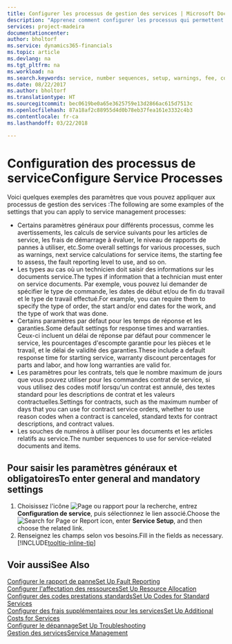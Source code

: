 ```yaml
---
title: Configurer les processus de gestion des services | Microsoft Docs
description: "Apprenez comment configurer les processus qui permettent de vérifier que les clients sont satisfaits de votre service client."
services: project-madeira
documentationcenter: 
author: bholtorf
ms.service: dynamics365-financials
ms.topic: article
ms.devlang: na
ms.tgt_pltfrm: na
ms.workload: na
ms.search.keywords: service, number sequences, setup, warnings, fee, contracts, warranties
ms.date: 08/22/2017
ms.author: bholtorf
ms.translationtype: HT
ms.sourcegitcommit: bec0619be0a65e3625759e13d2866ac615d7513c
ms.openlocfilehash: 87a18af2c88955d4d0b78eb37fea161e3332c4b3
ms.contentlocale: fr-ca
ms.lasthandoff: 03/22/2018

---
```

# <a name="configure-service-processes"></a><span data-ttu-id="1b8c9-103">Configuration des processus de service</span><span class="sxs-lookup"><span data-stu-id="1b8c9-103">Configure Service Processes</span></span>
<span data-ttu-id="1b8c9-104">Voici quelques exemples des paramètres que vous pouvez appliquer aux processus de gestion des services :</span><span class="sxs-lookup"><span data-stu-id="1b8c9-104">The following are some examples of the settings that you can apply to service management processes:</span></span>  
  
* <span data-ttu-id="1b8c9-105">Certains paramètres généraux pour différents processus, comme les avertissements, les calculs de service suivants pour les articles de service, les frais de démarrage à évaluer, le niveau de rapports de pannes à utiliser, etc.</span><span class="sxs-lookup"><span data-stu-id="1b8c9-105">Some overall settings for various processes, such as warnings, next service calculations for service items, the starting fee to assess, the fault reporting level to use, and so on.</span></span>  
* <span data-ttu-id="1b8c9-106">Les types au cas où un technicien doit saisir des informations sur les documents service.</span><span class="sxs-lookup"><span data-stu-id="1b8c9-106">The types if information that a technician must enter on service documents.</span></span> <span data-ttu-id="1b8c9-107">Par exemple, vous pouvez lui demander de spécifier le type de commande, les dates de début et/ou de fin du travail et le type de travail effectué.</span><span class="sxs-lookup"><span data-stu-id="1b8c9-107">For example, you can require them to specify the type of order, the start and/or end dates for the work, and the type of work that was done.</span></span>  
* <span data-ttu-id="1b8c9-108">Certains paramètres par défaut pour les temps de réponse et les garanties.</span><span class="sxs-lookup"><span data-stu-id="1b8c9-108">Some default settings for response times and warranties.</span></span> <span data-ttu-id="1b8c9-109">Ceux-ci incluent un délai de réponse par défaut pour commencer le service, les pourcentages d'escompte garantie pour les pièces et le travail, et le délai de validité des garanties.</span><span class="sxs-lookup"><span data-stu-id="1b8c9-109">These include a default response time for starting service, warranty discount percentages for parts and labor, and how long warranties are valid for.</span></span>  
* <span data-ttu-id="1b8c9-110">Les paramètres pour les contrats, tels que le nombre maximum de jours que vous pouvez utiliser pour les commandes contrat de service, si vous utilisez des codes motif lorsqu'un contrat est annulé, des textes standard pour les descriptions de contrat et les valeurs contractuelles.</span><span class="sxs-lookup"><span data-stu-id="1b8c9-110">Settings for contracts, such as the maximum number of days that you can use for contract service orders, whether to use reason codes when a contract is canceled, standard texts for contract descriptions, and contract values.</span></span>  
* <span data-ttu-id="1b8c9-111">Les souches de numéros à utiliser pour les documents et les articles relatifs au service.</span><span class="sxs-lookup"><span data-stu-id="1b8c9-111">The number sequences to use for service-related documents and items.</span></span>  

## <a name="to-enter-general-and-mandatory-settings"></a><span data-ttu-id="1b8c9-112">Pour saisir les paramètres généraux et obligatoires</span><span class="sxs-lookup"><span data-stu-id="1b8c9-112">To enter general and mandatory settings</span></span>
1. <span data-ttu-id="1b8c9-113">Choisissez l'icône ![Page ou rapport pour la recherche](media/ui-search/search_small.png "icône Page ou rapport pour la recherche"), entrez **Configuration de service**, puis sélectionnez le lien associé.</span><span class="sxs-lookup"><span data-stu-id="1b8c9-113">Choose the ![Search for Page or Report](media/ui-search/search_small.png "Search for Page or Report icon") icon, enter **Service Setup**, and then choose the related link.</span></span>
2. <span data-ttu-id="1b8c9-114">Renseignez les champs selon vos besoins.</span><span class="sxs-lookup"><span data-stu-id="1b8c9-114">Fill in the fields as necessary.</span></span> [!INCLUDE[tooltip-inline-tip](includes/tooltip-inline-tip_md.md)]  

## <a name="see-also"></a><span data-ttu-id="1b8c9-115">Voir aussi</span><span class="sxs-lookup"><span data-stu-id="1b8c9-115">See Also</span></span>  
[<span data-ttu-id="1b8c9-116">Configurer le rapport de panne</span><span class="sxs-lookup"><span data-stu-id="1b8c9-116">Set Up Fault Reporting</span></span>](service-how-setup-fault-reporting.md)  
[<span data-ttu-id="1b8c9-117">Configurer l'affectation des ressources</span><span class="sxs-lookup"><span data-stu-id="1b8c9-117">Set Up Resource Allocation</span></span>](service-how-setup-resource-allocation.md)  
[<span data-ttu-id="1b8c9-118">Configurer des codes prestations standards</span><span class="sxs-lookup"><span data-stu-id="1b8c9-118">Set Up Codes for Standard Services</span></span>](service-how-setup-service-coding.md)  
[<span data-ttu-id="1b8c9-119">Configurer des frais supplémentaires pour les services</span><span class="sxs-lookup"><span data-stu-id="1b8c9-119">Set Up Additional Costs for Services</span></span>](service-how-setup-service-costs-pricing.md)  
[<span data-ttu-id="1b8c9-120">Configurer le dépannage</span><span class="sxs-lookup"><span data-stu-id="1b8c9-120">Set Up Troubleshooting</span></span>](service-how-setup-troubleshooting.md)  
[<span data-ttu-id="1b8c9-121">Gestion des services</span><span class="sxs-lookup"><span data-stu-id="1b8c9-121">Service Management</span></span>](service-service.md)  

